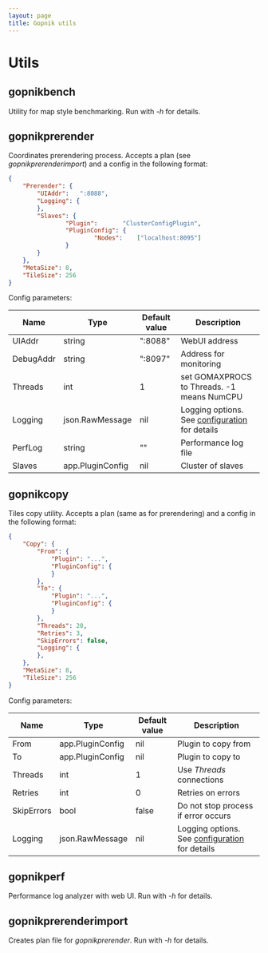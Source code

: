 ```yaml
---
layout: page
title: Gopnik utils
---
```


# Utils

## gopnikbench

Utility for map style benchmarking. Run with _-h_ for details.

## gopnikprerender

Coordinates prerendering process.
Accepts a plan (see _gopnikprerenderimport_) and a config in the following format:

```json
{
	"Prerender": {
		"UIAddr":   ":8088",
		"Logging": {
		},
		"Slaves": {
				"Plugin":       "ClusterConfigPlugin",
				"PluginConfig": {
						"Nodes":    ["localhost:8095"]
				}
		}
	},
	"MetaSize": 8,
	"TileSize": 256
}

```

Config parameters:

 Name        | Type             | Default value | Description
 ----------- | ---------------- | ------------- | ----------------------------------------------------------------------
 UIAddr      | string           | ":8088"       | WebUI address
 DebugAddr   | string           | ":8097"       | Address for monitoring
 Threads     | int              | 1             | set GOMAXPROCS to Threads. -1 means NumCPU
 Logging     | json.RawMessage  | nil           | Logging options. See [configuration](configuration.html) for details
 PerfLog     | string           | ""            | Performance log file
 Slaves      | app.PluginConfig | nil           | Cluster of slaves

## gopnikcopy

Tiles copy utility.
Accepts a plan (same as for prerendering) and a config in the following format:

```json
{
	"Copy": {
		"From": {
			"Plugin": "...",
			"PluginConfig": {
			}
		},
		"To": {
			"Plugin": "...",
			"PluginConfig": {
			}
		},
		"Threads": 20,
		"Retries": 3,
		"SkipErrors": false,
		"Logging": {
		},
	},
	"MetaSize": 8,
	"TileSize": 256
}
```

Config parameters:

 Name        | Type             | Default value | Description
 ----------- | ---------------- | ------------- | ----------------------------------------------------------------------
 From        | app.PluginConfig | nil           | Plugin to copy from
 To          | app.PluginConfig | nil           | Plugin to copy to
 Threads     | int              | 1             | Use _Threads_ connections
 Retries     | int              | 0             | Retries on errors
 SkipErrors  | bool             | false         | Do not stop process if error occurs
 Logging     | json.RawMessage  | nil           | Logging options. See [configuration](configuration.html) for details

## gopnikperf

Performance log analyzer with web UI. Run with _-h_ for details.

## gopnikprerenderimport

Creates plan file for _gopnikprerender_. Run with _-h_ for details.
